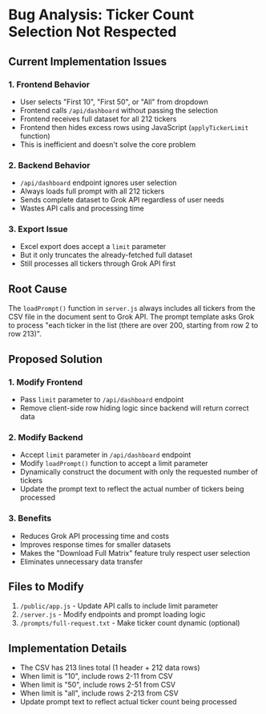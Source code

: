 # Bug Analysis: Ticker Count Selection Not Respected

## Current Implementation Issues

### 1. Frontend Behavior
- User selects "First 10", "First 50", or "All" from dropdown
- Frontend calls `/api/dashboard` without passing the selection
- Frontend receives full dataset for all 212 tickers
- Frontend then hides excess rows using JavaScript (`applyTickerLimit` function)
- This is inefficient and doesn't solve the core problem

### 2. Backend Behavior
- `/api/dashboard` endpoint ignores user selection
- Always loads full prompt with all 212 tickers
- Sends complete dataset to Grok API regardless of user needs
- Wastes API calls and processing time

### 3. Export Issue
- Excel export does accept a `limit` parameter
- But it only truncates the already-fetched full dataset
- Still processes all tickers through Grok API first

## Root Cause
The `loadPrompt()` function in `server.js` always includes all tickers from the CSV file in the document sent to Grok API. The prompt template asks Grok to process "each ticker in the list (there are over 200, starting from row 2 to row 213)".

## Proposed Solution

### 1. Modify Frontend
- Pass `limit` parameter to `/api/dashboard` endpoint
- Remove client-side row hiding logic since backend will return correct data

### 2. Modify Backend
- Accept `limit` parameter in `/api/dashboard` endpoint
- Modify `loadPrompt()` function to accept a limit parameter
- Dynamically construct the document with only the requested number of tickers
- Update the prompt text to reflect the actual number of tickers being processed

### 3. Benefits
- Reduces Grok API processing time and costs
- Improves response times for smaller datasets
- Makes the "Download Full Matrix" feature truly respect user selection
- Eliminates unnecessary data transfer

## Files to Modify
1. `/public/app.js` - Update API calls to include limit parameter
2. `/server.js` - Modify endpoints and prompt loading logic
3. `/prompts/full-request.txt` - Make ticker count dynamic (optional)

## Implementation Details
- The CSV has 213 lines total (1 header + 212 data rows)
- When limit is "10", include rows 2-11 from CSV
- When limit is "50", include rows 2-51 from CSV  
- When limit is "all", include rows 2-213 from CSV
- Update prompt text to reflect actual ticker count being processed
